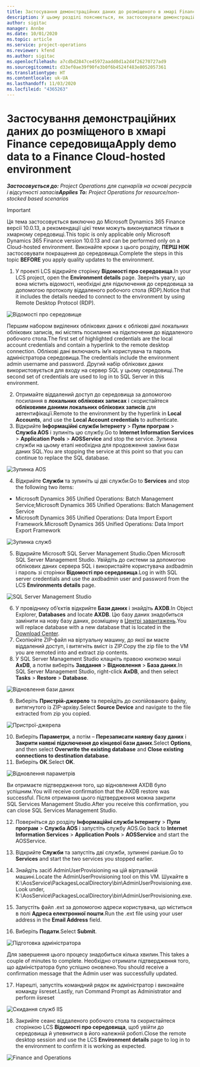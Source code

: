 ```yaml
---
title: Застосування демонстраційних даних до розміщеного в хмарі Finance середовища
description: У цьому розділі пояснюється, як застосовувати демонстраційні дані з Project Operations до хмарного середовища Dynamics 365 Finance.
author: sigitac
manager: Annbe
ms.date: 10/01/2020
ms.topic: article
ms.service: project-operations
ms.reviewer: kfend
ms.author: sigitac
ms.openlocfilehash: a7cdbd2847ce45972aadd0d1a2d4f26270727ad9
ms.sourcegitcommit: d33ef0ae39f90fe3b0f6b4524f483e8052057361
ms.translationtype: HT
ms.contentlocale: uk-UA
ms.lasthandoff: 11/03/2020
ms.locfileid: "4365263"
---
```

# <a name="apply-demo-data-to-a-finance-cloud-hosted-environment"></a><span data-ttu-id="909c7-103">Застосування демонстраційних даних до розміщеного в хмарі Finance середовища</span><span class="sxs-lookup"><span data-stu-id="909c7-103">Apply demo data to a Finance Cloud-hosted environment</span></span>

<span data-ttu-id="909c7-104">_**Застосовується до:** Project Operations для сценаріїв на основі ресурсів і відсутності запасів_</span><span class="sxs-lookup"><span data-stu-id="909c7-104">_**Applies To:** Project Operations for resource/non-stocked based scenarios_</span></span>

> [!IMPORTANT]
> <span data-ttu-id="909c7-105">Ця тема застосовується виключно до Microsoft Dynamics 365 Finance версії 10.0.13, а рекомендації цієї теми можуть виконуватися тільки в хмарному середовищі.</span><span class="sxs-lookup"><span data-stu-id="909c7-105">This topic is only applicable only Microsoft Dynamics 365 Finance version 10.0.13 and can be performed only on a Cloud-hosted environment.</span></span> <span data-ttu-id="909c7-106">Виконайте кроки з цього розділу, **ПЕРШ НІЖ** застосовувати покращення до середовища.</span><span class="sxs-lookup"><span data-stu-id="909c7-106">Complete the steps in this topic **BEFORE** you apply quality updates to the environment.</span></span>

1. <span data-ttu-id="909c7-107">У проекті LCS відкрийте сторінку **Відомості про середовища**.</span><span class="sxs-lookup"><span data-stu-id="909c7-107">In your LCS project, open the **Environment details** page.</span></span> <span data-ttu-id="909c7-108">Зверніть увагу, що вона містить відомості, необхідні для підключення до середовища за допомогою протоколу віддаленого робочого стола (RDP).</span><span class="sxs-lookup"><span data-stu-id="909c7-108">Notice that it includes the details needed to connect to the environment by using Remote Desktop Protocol (RDP).</span></span>

![Відомості про середовище ](./media/1EnvironmentDetails.png)

<span data-ttu-id="909c7-110">Першим набором виділених облікових даних є облікові дані локальних облікових записів, які містять посилання на підключення до віддаленого робочого стола.</span><span class="sxs-lookup"><span data-stu-id="909c7-110">The first set of highlighted credentials are the local account credentials and contain a hyperlink to the remote desktop connection.</span></span> <span data-ttu-id="909c7-111">Облікові дані включають ім’я користувача та пароль адміністратора середовища.</span><span class="sxs-lookup"><span data-stu-id="909c7-111">The credentials include the environment admin username and password.</span></span> <span data-ttu-id="909c7-112">Другий набір облікових даних використовується для входу на сервер SQL у цьому середовищі.</span><span class="sxs-lookup"><span data-stu-id="909c7-112">The second set of credentials are used to log in to SQL Server in this environment.</span></span>

2. <span data-ttu-id="909c7-113">Отримайте віддалений доступ до середовища за допомогою посилання в **локальних облікових записах** і скористайтеся **обліковими даними локальних облікових записів** для автентифікації.</span><span class="sxs-lookup"><span data-stu-id="909c7-113">Remote to the environment by the hyperlink in **Local Accounts**, and use the **Local Account credentials** to authenticate.</span></span>
3. <span data-ttu-id="909c7-114">Відкрийте **Інформаційні служби Інтернету** > **Пули програм** > **Служба AOS** і зупиніть цю службу.</span><span class="sxs-lookup"><span data-stu-id="909c7-114">Go to **Internet Information Services** > **Application Pools** > **AOSService** and stop the service.</span></span> <span data-ttu-id="909c7-115">Зупинка служби на цьому етапі необхідна для продовження заміни бази даних SQL.</span><span class="sxs-lookup"><span data-stu-id="909c7-115">You are stopping the service at this point so that you can continue to replace the SQL database.</span></span>

![Зупинка AOS](./media/2StopAOS.png)

4. <span data-ttu-id="909c7-117">Відкрийте **Служби** та зупиніть ці дві служби:</span><span class="sxs-lookup"><span data-stu-id="909c7-117">Go to **Services** and stop the following two items:</span></span>

- <span data-ttu-id="909c7-118">Microsoft Dynamics 365 Unified Operations: Batch Management Service;</span><span class="sxs-lookup"><span data-stu-id="909c7-118">Microsoft Dynamics 365 Unified Operations: Batch Management Service</span></span>
- <span data-ttu-id="909c7-119">Microsoft Dynamics 365 Unified Operations: Data Import Export Framework.</span><span class="sxs-lookup"><span data-stu-id="909c7-119">Microsoft Dynamics 365 Unified Operations: Data Import Export Framework</span></span>

![Зупинка служб](./media/3StopServices.png)

5. <span data-ttu-id="909c7-121">Відкрийте Microsoft SQL Server Management Studio.</span><span class="sxs-lookup"><span data-stu-id="909c7-121">Open Microsoft SQL Server Management Studio.</span></span> <span data-ttu-id="909c7-122">Увійдіть до системи за допомогою облікових даних сервера SQL і використайте користувача axdbadmin і пароль зі сторінки **Відомості про середовища**.</span><span class="sxs-lookup"><span data-stu-id="909c7-122">Log in with SQL server credentials and use the axdbadmin user and password from the LCS **Environments details** page.</span></span>

![SQL Server Management Studio](./media/4SSMS.png)

6. <span data-ttu-id="909c7-124">У провіднику об’єктів відкрийте **Бази даних** і знайдіть **AXDB**.</span><span class="sxs-lookup"><span data-stu-id="909c7-124">In Object Explorer, **Databases** and locate **AXDB**.</span></span> <span data-ttu-id="909c7-125">Цю базу даних знадобиться замінити на нову базу даних, розміщену в [Центрі завантажень](https://download.microsoft.com/download/1/a/3/1a314bd2-b082-4a87-abdc-1ba26c92b63d/ProjOpsDemoDataFOGARelease.zip).</span><span class="sxs-lookup"><span data-stu-id="909c7-125">You will replace database with a new database that is located in the [Download Center](https://download.microsoft.com/download/1/a/3/1a314bd2-b082-4a87-abdc-1ba26c92b63d/ProjOpsDemoDataFOGARelease.zip).</span></span> 
7. <span data-ttu-id="909c7-126">Скопіюйте ZIP-файл на віртуальну машину, до якої ви маєте віддалений доступ, і витягніть вміст із ZIP.</span><span class="sxs-lookup"><span data-stu-id="909c7-126">Copy the zip file to the VM you are remoted into and extract zip contents.</span></span>
8. <span data-ttu-id="909c7-127">У SQL Server Management Studio клацніть правою кнопкою миші **AxDB**, а потім виберіть **Завдання** > **Відновлення** > **База даних**.</span><span class="sxs-lookup"><span data-stu-id="909c7-127">In SQL Server Management Studio, right-click **AxDB**, and then select **Tasks** > **Restore** > **Database**.</span></span>

![Відновлення бази даних](./media/5RestoreDatabase.png)

9. <span data-ttu-id="909c7-129">Виберіть **Пристрій-джерело** та перейдіть до скопійованого файлу, витягнутого із ZIP-архіву.</span><span class="sxs-lookup"><span data-stu-id="909c7-129">Select **Source Device** and navigate to the file extracted from zip you copied.</span></span>

![Пристрої-джерела](./media/6SourceDevice.png)

10. <span data-ttu-id="909c7-131">Виберіть **Параметри**, а потім – **Перезаписати наявну базу даних** і **Закрити наявні підключення до кінцевої бази даних**.</span><span class="sxs-lookup"><span data-stu-id="909c7-131">Select **Options**, and then select **Overwrite the existing database** and **Close existing connections to destination database**.</span></span> 
11. <span data-ttu-id="909c7-132">Виберіть **ОК**.</span><span class="sxs-lookup"><span data-stu-id="909c7-132">Select **OK**.</span></span>

![Відновлення параметрів](./media/7RestoreSetting.png)

<span data-ttu-id="909c7-134">Ви отримаєте підтвердження того, що відновлення AXDB було успішним.</span><span class="sxs-lookup"><span data-stu-id="909c7-134">You will receive confirmation that the AXDB restore was successful.</span></span> <span data-ttu-id="909c7-135">Після отримання цього підтвердження можна закрити SQL Services Management Studio.</span><span class="sxs-lookup"><span data-stu-id="909c7-135">After you receive this confirmation, you can close SQL Services Management Studio.</span></span>

12. <span data-ttu-id="909c7-136">Поверніться до розділу **Інформаційні служби Інтернету** > **Пули програм** > **Служба AOS** і запустіть службу AOS.</span><span class="sxs-lookup"><span data-stu-id="909c7-136">Go back to **Internet Information Services** > **Application Pools** > **AOSService** and start the AOSService.</span></span>
13. <span data-ttu-id="909c7-137">Відкрийте **Служби** та запустіть дві служби, зупинені раніше.</span><span class="sxs-lookup"><span data-stu-id="909c7-137">Go to **Services** and start the two services you stopped earlier.</span></span>

14. <span data-ttu-id="909c7-138">Знайдіть засіб AdminUserProvisioning на цій віртуальній машині.</span><span class="sxs-lookup"><span data-stu-id="909c7-138">Locate the AdminUserProvisioning tool on this VM.</span></span> <span data-ttu-id="909c7-139">Шукайте в K:\AosService\PackagesLocalDirectory\bin\AdminUserProvisioning.exe.</span><span class="sxs-lookup"><span data-stu-id="909c7-139">Look under, K:\AosService\PackagesLocalDirectory\bin\AdminUserProvisioning.exe.</span></span>
15. <span data-ttu-id="909c7-140">Запустіть файл .ext за допомогою адреси користувача, що міститься в полі **Адреса електронної пошти**.</span><span class="sxs-lookup"><span data-stu-id="909c7-140">Run the .ext file using your user address in the **Email Address** field.</span></span> 
16. <span data-ttu-id="909c7-141">Виберіть **Подати**.</span><span class="sxs-lookup"><span data-stu-id="909c7-141">Select **Submit**.</span></span>

![Підготовка адміністратора](./media/8AdminUserProvisioning.png)

<span data-ttu-id="909c7-143">Для завершення цього процесу знадобиться кілька хвилин.</span><span class="sxs-lookup"><span data-stu-id="909c7-143">This takes a couple of minutes to complete.</span></span> <span data-ttu-id="909c7-144">Необхідно отримати підтвердження того, що адміністратора було успішно оновлено.</span><span class="sxs-lookup"><span data-stu-id="909c7-144">You should receive a confirmation message that the Admin user was successfully updated.</span></span>

17. <span data-ttu-id="909c7-145">Нарешті, запустіть командний рядок як адміністратор і виконайте команду iisreset.</span><span class="sxs-lookup"><span data-stu-id="909c7-145">Lastly, run Command Prompt as Administrator and perform iisreset</span></span>

![Скидання служб IIS](./media/9IISReset.png)

18. <span data-ttu-id="909c7-147">Закрийте сеанс віддаленого робочого стола та скористайтеся сторінкою LCS **Відомості про середовища**, щоб увійти до середовища й упевнитися в його належній роботі.</span><span class="sxs-lookup"><span data-stu-id="909c7-147">Close the remote desktop session and use the LCS **Environment details** page to log in to the environment to confirm it is working as expected.</span></span>

![Finance and Operations](./media/10FinanceAndOperations.png)
